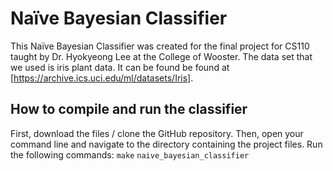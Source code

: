 # Naïve Bayesian Classifier
This Naïve Bayesian Classifier was created for the final project for CS110 taught by Dr. Hyokyeong Lee at the College of Wooster. The data set that we used is iris plant data. It can be found be found at [https://archive.ics.uci.edu/ml/datasets/Iris].

## How to compile and run the classifier
First, download the files / clone the GitHub repository.
Then, open your command line and navigate to the directory containing the project files.
Run the following commands:
`make`
`naive_bayesian_classifier`

